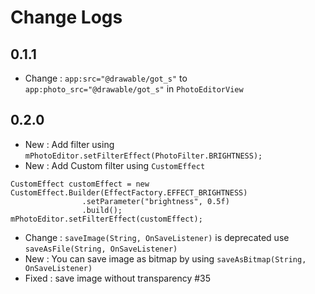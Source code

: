 # Change Logs

## 0.1.1
- Change : `app:src="@drawable/got_s"` to `app:photo_src="@drawable/got_s"` in `PhotoEditorView`

## 0.2.0
- New : Add filter using `mPhotoEditor.setFilterEffect(PhotoFilter.BRIGHTNESS);`
- New : Add Custom filter using `CustomEffect`

```
CustomEffect customEffect = new CustomEffect.Builder(EffectFactory.EFFECT_BRIGHTNESS)
                .setParameter("brightness", 0.5f)
                .build();
mPhotoEditor.setFilterEffect(customEffect);
```
- Change : `saveImage(String, OnSaveListener)` is deprecated use `saveAsFile(String, OnSaveListener)`
- New : You can save image as bitmap by using `saveAsBitmap(String, OnSaveListener)`
- Fixed : save image without transparency #35
